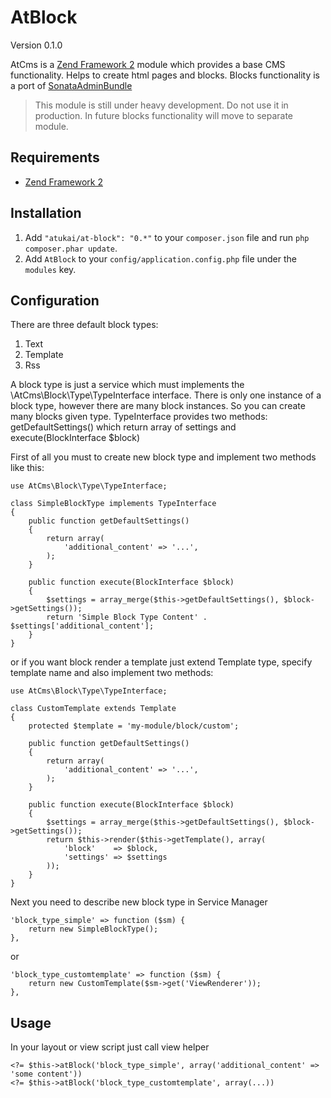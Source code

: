 # AtBlock

Version 0.1.0

AtCms is a [Zend Framework 2](http://framework.zend.com) module which provides a base CMS functionality.
Helps to create html pages and blocks. Blocks functionality is a port of [SonataAdminBundle](https://github.com/sonata-project/SonataBlockBundle)

>This module is still under heavy development. Do not use it in production. In future blocks functionality will
>move to separate module.

## Requirements

* [Zend Framework 2](https://github.com/zendframework/zf2)

## Installation

 1. Add `"atukai/at-block": "0.*"` to your `composer.json` file and run `php composer.phar update`.
 2. Add `AtBlock` to your `config/application.config.php` file under the `modules` key.

## Configuration

There are three default block types:

1. Text
2. Template
3. Rss

A block type is just a service which must implements the \AtCms\Block\Type\TypeInterface interface.
There is only one instance of a block type, however there are many block instances. So you can create many blocks
given type. TypeInterface provides two methods: getDefaultSettings() which return array of settings and
execute(BlockInterface $block)

First of all you must to create new block type and implement two methods like this:

```
use AtCms\Block\Type\TypeInterface;

class SimpleBlockType implements TypeInterface
{
    public function getDefaultSettings()
    {
        return array(
            'additional_content' => '...',
        );
    }

    public function execute(BlockInterface $block)
    {
        $settings = array_merge($this->getDefaultSettings(), $block->getSettings());
        return 'Simple Block Type Content' . $settings['additional_content'];
    }
}
```

or if you want block render a template just extend Template type, specify template name and
also implement two methods:

```
use AtCms\Block\Type\TypeInterface;

class CustomTemplate extends Template
{
    protected $template = 'my-module/block/custom';

    public function getDefaultSettings()
    {
        return array(
            'additional_content' => '...',
        );
    }

    public function execute(BlockInterface $block)
    {
        $settings = array_merge($this->getDefaultSettings(), $block->getSettings());
        return $this->render($this->getTemplate(), array(
            'block'    => $block,
            'settings' => $settings
        ));
    }
}
```

Next you need to describe new block type in Service Manager

```
'block_type_simple' => function ($sm) {
    return new SimpleBlockType();
},
```

or

```
'block_type_customtemplate' => function ($sm) {
    return new CustomTemplate($sm->get('ViewRenderer'));
},
```

## Usage

In your layout or view script just call view helper

```
<?= $this->atBlock('block_type_simple', array('additional_content' => 'some content'))
<?= $this->atBlock('block_type_customtemplate', array(...))
```